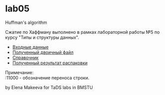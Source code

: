 # lab05
Huffman's algorithm

Сжатие по Хаффману выполнено в рамках лабораторной работы №5 по курсу "Типы и структуры данных". 
* [Входные данные](https://github.com/ImpudentPenguin/BMSTU/blob/main/tasd/lab05/src/main/resources/test.txt)
* [Полученный двоичный файл](https://github.com/ImpudentPenguin/BMSTU/blob/main/tasd/lab05/src/main/resources/binFile)
* [Справочник](https://github.com/ImpudentPenguin/BMSTU/blob/main/tasd/lab05/src/main/resources/dictionary.txt)
* [Полученный результат распаковки](https://github.com/ImpudentPenguin/BMSTU/blob/main/tasd/lab05/src/main/resources/resultFile.txt)

Примечание: \
:11000 - обозначение переноса строки.

by Elena Makeeva for TaDS labs in BMSTU

